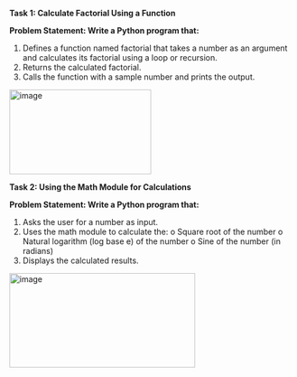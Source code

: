 **Task 1: Calculate Factorial Using a Function**

**Problem Statement: Write a Python program that:**
1.   Defines a function named factorial that takes a number as an argument and calculates its factorial using a loop or recursion.
2.   Returns the calculated factorial.
3.   Calls the function with a sample number and prints the output.

<img width="251" height="150" alt="image" src="https://github.com/user-attachments/assets/57be1f2c-3dfe-4c1b-bc6c-55d362737246" />

**Task 2: Using the Math Module for Calculations**
 
**Problem Statement: Write a Python program that:**
1.   Asks the user for a number as input.
2.   Uses the math module to calculate the:
o   Square root of the number
o   Natural logarithm (log base e) of the number
o   Sine of the number (in radians)
3.   Displays the calculated results.

<img width="329" height="167" alt="image" src="https://github.com/user-attachments/assets/d4f54430-07be-4f74-b815-e1009be77473" />
